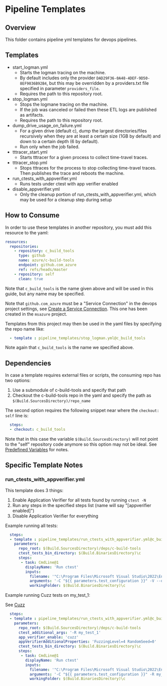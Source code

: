 # Pipeline Templates

## Overview

This folder contains pipeline yml templates for devops pipelines.

## Templates

- start_logman.yml
  - Starts the logman tracing on the machine.
  - By default includes only the provider `DAD29F36-0A48-4DEF-9D50-8EF9036B92B4`, but this may be overridden by a providers.txt file specified in parameter `providers_file`.
  - Requires the path to this repository root.
- stop_logman.yml
  - Stops the logmane tracing on the machine.
  - If the job was canceled or failed then these ETL logs are published as artifacts.
  - Requires the path to this repository root.
- dump_drive_usage_on_failure.yml
  - For a given drive (default c), dump the largest directories/files recursively when they are at least a certain size (1GB by default) and down to a certain depth (6 by default).
  - Run only when the job failed.
- tttracer_start.yml
  - Starts tttracer for a given process to collect time-travel traces.
- tttracer_stop.yml
  - Stops tttraces for the process to stop collecting time-travel traces. Then publishes the trace and reboots the machine.
- run_ctests_with_appverifier.yml
  - Runs tests under ctest with app verifier enabled
- disable_appverifier.yml
  - Only the cleanup portion of run_ctests_with_appverifier.yml, which may be used for a cleanup step during setup

## How to Consume

In order to use these templates in another repository, you must add this resource to the yaml:

```yaml
resources:
  repositories:
    - repository: c_build_tools
      type: github
      name: azure/c-build-tools
      endpoint: github.com_azure
      ref: refs/heads/master
    - repository: self
      clean: true
```

Note that `c_build_tools` is the name given above and will be used in this guide, but any name may be specified.

Note that `github.com_azure` must be a "Service Connection" in the devops project settings, see [Create a Service Connection](https://learn.microsoft.com/en-us/azure/devops/pipelines/library/service-endpoints?view=azure-devops&tabs=yaml#create-a-service-connection).
This one has been created in the `msazure` project.

Templates from this project may then be used in the yaml files by specifying the repo name like:

```yaml
  - template : pipeline_templates/stop_logman.yml@c_build_tools
```

Note again that `c_build_tools` is the name we specified above.

## Dependencies

In case a template requires external files or scripts, the consuming repo has two options:

1. Use a submodule of c-build-tools and specify that path
2. Checkout the c-build-tools repo in the yaml and specify the path as `$(Build.SourcesDirectory)/repo_name`

The second option requires the following snippet near where the `checkout: self` line is:

```yaml
  steps:
  - checkout: c_build_tools
```

Note that in this case the variable `$(Build.SourcesDirectory)` will not point to the "self" repository code anymore so this option may not be ideal.
See [Predefined Variables](https://learn.microsoft.com/en-us/azure/devops/pipelines/build/variables?view=azure-devops&tabs=yaml) for notes.

## Specific Template Notes

### run_ctests_with_appverifier.yml

This template does 3 things:
1. Enable Application Verifier for all tests found by running `ctest -N`
2. Run any steps in the specified steps list (name will say "[appverifier enabled]")
3. Disable Application Verifier for everything

Example running all tests:

```yaml
  steps:
  - template : pipeline_templates/run_ctests_with_appverifier.yml@c_build_tools
    parameters:
      repo_root: $(Build.SourcesDirectory)/deps/c-build-tools
      ctest_tests_bin_directory: $(Build.BinariesDirectory)\c
      steps:
       - task: CmdLine@1
         displayName: 'Run ctest'
         inputs:
           filename: '"C:\Program Files\Microsoft Visual Studio\2022\Enterprise\Common7\IDE\CommonExtensions\Microsoft\CMake\CMake\bin\ctest.exe"'
           arguments: '-C "${{ parameters.test_configuration }}" -V --output-on-failure --no-tests=error -j $(NUMBER_OF_PROCESSORS)'
           workingFolder: $(Build.BinariesDirectory)\c
```

Example running Cuzz tests on my_test_1:

See [Cuzz](https://learn.microsoft.com/en-us/windows-hardware/drivers/devtest/application-verifier-tests-within-application-verifier#cuzz)

```yaml
  steps:
  - template : pipeline_templates/run_ctests_with_appverifier.yml@c_build_tools
    parameters:
      repo_root: $(Build.SourcesDirectory)/deps/c-build-tools
      ctest_additional_args: '-R my_test_1'
      app_verifier_enable: 'cuzz'
      appVerifierAdditionalProperties: 'FuzzingLevel=4 RandomSeed=0'
      ctest_tests_bin_directory: $(Build.BinariesDirectory)\c
      steps:
       - task: CmdLine@1
         displayName: 'Run ctest'
         inputs:
           filename: '"C:\Program Files\Microsoft Visual Studio\2022\Enterprise\Common7\IDE\CommonExtensions\Microsoft\CMake\CMake\bin\ctest.exe"'
           arguments: '-C "${{ parameters.test_configuration }}" -R my_test_1 -V --output-on-failure --no-tests=error -j $(NUMBER_OF_PROCESSORS)'
           workingFolder: $(Build.BinariesDirectory)\c
```
